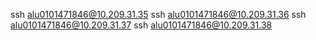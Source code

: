 ssh alu0101471846@10.209.31.35
ssh alu0101471846@10.209.31.36
ssh alu0101471846@10.209.31.37
ssh alu0101471846@10.209.31.38
